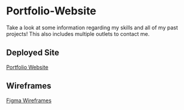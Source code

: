 # Portfolio-Website

Take a look at some information regarding my skills and all of my past projects! This also includes multiple outlets to contact me.

## Deployed Site

[Portfolio Website](www.fake.com)

## Wireframes

[Figma Wireframes](https://www.figma.com/file/eCa4rKIaNdltryB64nJL8K/Portfolio-Site-Wireframing?node-id=0%3A1&t=pcWEgh8LsmHz7xrN-1)
